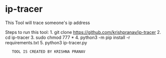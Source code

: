 # ip-tracer
This Tool will trace someone's ip address

Steps to run this tool:
       1. git clone https://github.com/krishpranav/ip-tracer
       2. cd ip-tracer
       3. sudo chmod 777 *
       4. python3 -m pip install -r requirements.txt
       5. python3 ip-tracer.py
       
       TOOL IS CREATED BY KRISHNA PRANAV
